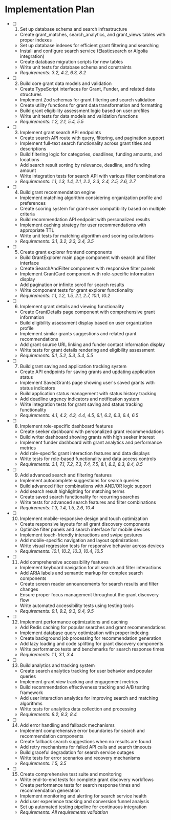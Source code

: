 # Implementation Plan

- [ ] 1. Set up database schema and search infrastructure
  - Create grant_matches, search_analytics, and grant_views tables with proper indexes
  - Set up database indexes for efficient grant filtering and searching
  - Install and configure search service (Elasticsearch or Algolia integration)
  - Create database migration scripts for new tables
  - Write unit tests for database schema and constraints
  - _Requirements: 3.2, 4.2, 6.3, 8.2_

- [ ] 2. Build core grant data models and validation
  - Create TypeScript interfaces for Grant, Funder, and related data structures
  - Implement Zod schemas for grant filtering and search validation
  - Create utility functions for grant data transformation and formatting
  - Build grant eligibility assessment logic based on user profiles
  - Write unit tests for data models and validation functions
  - _Requirements: 1.2, 2.1, 5.4, 5.5_

- [ ] 3. Implement grant search API endpoints
  - Create search API route with query, filtering, and pagination support
  - Implement full-text search functionality across grant titles and descriptions
  - Build filtering logic for categories, deadlines, funding amounts, and locations
  - Add search result sorting by relevance, deadline, and funding amount
  - Write integration tests for search API with various filter combinations
  - _Requirements: 1.1, 1.3, 1.4, 2.1, 2.2, 2.3, 2.4, 2.5, 2.6, 2.7_

- [ ] 4. Build grant recommendation engine
  - Implement matching algorithm considering organization profile and preferences
  - Create scoring system for grant-user compatibility based on multiple criteria
  - Build recommendation API endpoint with personalized results
  - Implement caching strategy for user recommendations with appropriate TTL
  - Write unit tests for matching algorithm and scoring calculations
  - _Requirements: 3.1, 3.2, 3.3, 3.4, 3.5_

- [ ] 5. Create grant explorer frontend components
  - Build GrantExplorer main page component with search and filter interface
  - Create SearchAndFilter component with responsive filter panels
  - Implement GrantCard component with role-specific information display
  - Add pagination or infinite scroll for search results
  - Write component tests for grant explorer functionality
  - _Requirements: 1.1, 1.2, 1.5, 2.1, 2.7, 10.1, 10.2_

- [ ] 6. Implement grant details and viewing functionality
  - Create GrantDetails page component with comprehensive grant information
  - Build eligibility assessment display based on user organization profile
  - Implement similar grants suggestions and related grant recommendations
  - Add grant source URL linking and funder contact information display
  - Write tests for grant details rendering and eligibility assessment
  - _Requirements: 5.1, 5.2, 5.3, 5.4, 5.5_

- [ ] 7. Build grant saving and application tracking system
  - Create API endpoints for saving grants and updating application status
  - Implement SavedGrants page showing user's saved grants with status indicators
  - Build application status management with status history tracking
  - Add deadline urgency indicators and notification system
  - Write integration tests for grant saving and status tracking functionality
  - _Requirements: 4.1, 4.2, 4.3, 4.4, 4.5, 6.1, 6.2, 6.3, 6.4, 6.5_

- [ ] 8. Implement role-specific dashboard features
  - Create seeker dashboard with personalized grant recommendations
  - Build writer dashboard showing grants with high seeker interest
  - Implement funder dashboard with grant analytics and performance metrics
  - Add role-specific grant interaction features and data displays
  - Write tests for role-based functionality and data access controls
  - _Requirements: 3.1, 7.1, 7.2, 7.3, 7.4, 7.5, 8.1, 8.2, 8.3, 8.4, 8.5_

- [ ] 9. Add advanced search and filtering features
  - Implement autocomplete suggestions for search queries
  - Build advanced filter combinations with AND/OR logic support
  - Add search result highlighting for matching terms
  - Create saved search functionality for recurring searches
  - Write tests for advanced search features and filter combinations
  - _Requirements: 1.3, 1.4, 1.5, 2.6, 10.4_

- [ ] 10. Implement mobile-responsive design and touch optimization
  - Create responsive layouts for all grant discovery components
  - Optimize filter panels and search interface for mobile devices
  - Implement touch-friendly interactions and swipe gestures
  - Add mobile-specific navigation and layout optimizations
  - Write visual regression tests for responsive behavior across devices
  - _Requirements: 10.1, 10.2, 10.3, 10.4, 10.5_

- [ ] 11. Add comprehensive accessibility features
  - Implement keyboard navigation for all search and filter interactions
  - Add ARIA labels and semantic markup for complex search components
  - Create screen reader announcements for search results and filter changes
  - Ensure proper focus management throughout the grant discovery flow
  - Write automated accessibility tests using testing tools
  - _Requirements: 9.1, 9.2, 9.3, 9.4, 9.5_

- [ ] 12. Implement performance optimizations and caching
  - Add Redis caching for popular searches and grant recommendations
  - Implement database query optimization with proper indexing
  - Create background job processing for recommendation generation
  - Add lazy loading and code splitting for grant discovery components
  - Write performance tests and benchmarks for search response times
  - _Requirements: 1.1, 3.1, 3.4_

- [ ] 13. Build analytics and tracking system
  - Create search analytics tracking for user behavior and popular queries
  - Implement grant view tracking and engagement metrics
  - Build recommendation effectiveness tracking and A/B testing framework
  - Add user interaction analytics for improving search and matching algorithms
  - Write tests for analytics data collection and processing
  - _Requirements: 8.2, 8.3, 8.4_

- [ ] 14. Add error handling and fallback mechanisms
  - Implement comprehensive error boundaries for search and recommendation components
  - Create fallback search suggestions when no results are found
  - Add retry mechanisms for failed API calls and search timeouts
  - Build graceful degradation for search service outages
  - Write tests for error scenarios and recovery mechanisms
  - _Requirements: 1.5, 3.5_

- [ ] 15. Create comprehensive test suite and monitoring
  - Write end-to-end tests for complete grant discovery workflows
  - Create performance tests for search response times and recommendation generation
  - Implement monitoring and alerting for search service health
  - Add user experience tracking and conversion funnel analysis
  - Set up automated testing pipeline for continuous integration
  - _Requirements: All requirements validation_